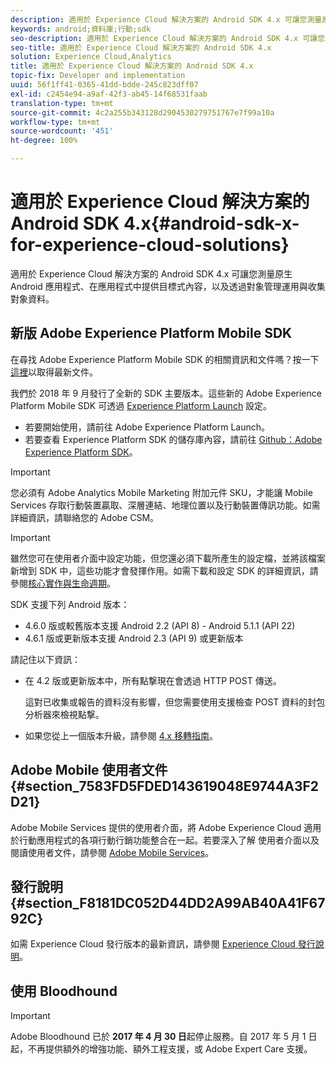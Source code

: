 ```yaml
---
description: 適用於 Experience Cloud 解決方案的 Android SDK 4.x 可讓您測量原生 Android 應用程式、在應用程式中提供目標式內容，以及透過對象管理運用與收集對象資料。
keywords: android;資料庫;行動;sdk
seo-description: 適用於 Experience Cloud 解決方案的 Android SDK 4.x 可讓您測量原生 Android 應用程式、在應用程式中提供目標式內容，以及透過對象管理運用與收集對象資料。
seo-title: 適用於 Experience Cloud 解決方案的 Android SDK 4.x
solution: Experience Cloud,Analytics
title: 適用於 Experience Cloud 解決方案的 Android SDK 4.x
topic-fix: Developer and implementation
uuid: 56f1ff41-0365-41dd-bdde-245c823dff07
exl-id: c2454e94-a9af-42f3-ab45-14f68531faab
translation-type: tm+mt
source-git-commit: 4c2a255b343128d2904530279751767e7f99a10a
workflow-type: tm+mt
source-wordcount: '451'
ht-degree: 100%

---
```


# 適用於 Experience Cloud 解決方案的 Android SDK 4.x{#android-sdk-x-for-experience-cloud-solutions}

適用於 Experience Cloud 解決方案的 Android SDK 4.x 可讓您測量原生 Android 應用程式、在應用程式中提供目標式內容，以及透過對象管理運用與收集對象資料。

## 新版 Adobe Experience Platform Mobile SDK

在尋找 Adobe Experience Platform Mobile SDK 的相關資訊和文件嗎？按一下[這裡](https://aep-sdks.gitbook.io/docs/)以取得最新文件。

我們於 2018 年 9 月發行了全新的 SDK 主要版本。這些新的 Adobe Experience Platform Mobile SDK 可透過 [Experience Platform Launch](https://www.adobe.com/tw/experience-platform/launch.html) 設定。

* 若要開始使用，請前往 Adobe Experience Platform Launch。
* 若要查看 Experience Platform SDK 的儲存庫內容，請前往 [Github：Adobe Experience Platform SDK](https://github.com/Adobe-Marketing-Cloud/acp-sdks)。

>[!IMPORTANT]
>
>您必須有 Adobe Analytics Mobile Marketing 附加元件 SKU，才能讓 Mobile Services 存取行動裝置贏取、深層連結、地理位置以及行動裝置傳訊功能。如需詳細資訊，請聯絡您的 Adobe CSM。

>[!IMPORTANT]
>
>雖然您可在使用者介面中設定功能，但您還必須下載所產生的設定檔，並將該檔案新增到 SDK 中，這些功能才會發揮作用。如需下載和設定 SDK 的詳細資訊，請參閱[核心實作與生命週期](/help/android/getting-started/dev-qs.md)。

SDK 支援下列 Android 版本：

* 4.6.0 版或較舊版本支援 Android 2.2 (API 8) - Android 5.1.1 (API 22)
* 4.6.1 版或更新版本支援 Android 2.3 (API 9) 或更新版本

請記住以下資訊：

* 在 4.2 版或更新版本中，所有點撃現在會透過 HTTP POST 傳送。

   這對已收集或報告的資料沒有影響，但您需要使用支援檢查 POST 資料的封包分析器來檢視點撃。

* 如果您從上一個版本升級，請參閱 [4.x 移轉指南](/help/android/getting-started/migration-v3.md)。

## Adobe Mobile 使用者文件 {#section_7583FD5FDED143619048E9744A3F2D21}

Adobe Mobile Services 提供的使用者介面，將 Adobe Experience Cloud 適用於行動應用程式的各項行動行銷功能整合在一起。若要深入了解 使用者介面以及閱讀使用者文件，請參閱 [Adobe Mobile Services](https://docs.adobe.com/content/help/zh-Hant/mobile-services/using/home.html)。

## 發行說明 {#section_F8181DC052D44DD2A99AB40A41F6792C}

如需 Experience Cloud 發行版本的最新資訊，請參閱 [Experience Cloud 發行說明](https://docs.adobe.com/content/help/zh-Hant/release-notes/experience-cloud/current.html)。

## 使用 Bloodhound

>[!IMPORTANT]
>
>Adobe Bloodhound 已於 **2017 年 4 月 30 日**&#x200B;起停止服務。自 2017 年 5 月 1 日起，不再提供額外的增強功能、額外工程支援，或 Adobe Expert Care 支援。
